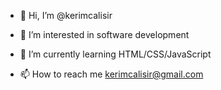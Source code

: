 - 👋 Hi, I’m @kerimcalisir

- 👀 I’m interested in software development

- 🌱 I’m currently learning HTML/CSS/JavaScript

- 📫 How to reach me kerimcalisir@gmail.com

